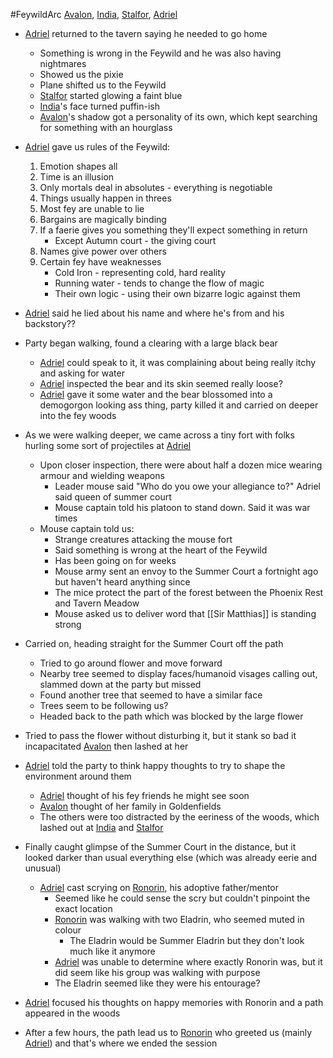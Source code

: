 #FeywildArc
[Avalon](PCs/Current/Avalon.md), [India](PCs/Current/India.md), [Stalfor](PCs/Current/Stalfor.md), [Adriel](PCs/Current/Adriel.md)

- [Adriel](PCs/Current/Adriel.md) returned to the tavern saying he needed to go home
	- Something is wrong in the Feywild and he was also having nightmares
	- Showed us the pixie
	- Plane shifted us to the Feywild
	- [Stalfor](PCs/Current/Stalfor.md) started glowing a faint blue
	- [India](PCs/Current/India.md)'s face turned puffin-ish
	- [Avalon](PCs/Current/Avalon.md)'s shadow got a personality of its own, which kept searching for something with an hourglass

- [Adriel](PCs/Current/Adriel.md) gave us rules of the Feywild:
	1. Emotion shapes all
	2. Time is an illusion
	3. Only mortals deal in absolutes - everything is negotiable
	4. Things usually happen in threes
	5. Most fey are unable to lie
	6. Bargains are magically binding
	7. If a faerie gives you something they'll expect something in return 
		- Except Autumn court - the giving court
	8. Names give power over others
	9. Certain fey have weaknesses
		- Cold Iron - representing cold, hard reality
		- Running water - tends to change the flow of magic
		- Their own logic - using their own bizarre logic against them

- [Adriel](PCs/Current/Adriel.md) said he lied about his name and where he's from and his backstory??

- Party began walking, found a clearing with a large black bear
	- [Adriel](PCs/Current/Adriel.md) could speak to it, it was complaining about being really itchy and asking for water
	- [Adriel](PCs/Current/Adriel.md) inspected the bear and its skin seemed really loose?
	- [Adriel](PCs/Current/Adriel.md) gave it some water and the bear blossomed into a demogorgon looking ass thing, party killed it and carried on deeper into the fey woods

- As we were walking deeper, we came across a tiny fort with folks hurling some sort of projectiles at [Adriel](PCs/Current/Adriel.md)
	- Upon closer inspection, there were about half a dozen mice wearing armour and wielding weapons
		- Leader mouse said "Who do you owe your allegiance to?" Adriel said queen of summer court
		- Mouse captain told his platoon to stand down. Said it was war times
	- Mouse captain told us:
		- Strange creatures attacking the mouse fort
		- Said something is wrong at the heart of the Feywild
		- Has been going on for weeks
		- Mouse army sent an envoy to the Summer Court a fortnight ago but haven't heard anything since
		- The mice protect the part of the forest between the Phoenix Rest and Tavern Meadow
		- Mouse asked us to deliver word that [[Sir Matthias]] is standing strong 

- Carried on, heading straight for the Summer Court off the path
	- Tried to go around flower and move forward
	- Nearby tree seemed to display faces/humanoid visages calling out, slammed down at the party but missed
	- Found another tree that seemed to have a similar face
	- Trees seem to be following us?
	- Headed back to the path which was blocked by the large flower

- Tried to pass the flower without disturbing it, but it stank so bad it incapacitated [Avalon](PCs/Current/Avalon.md) then lashed at her

- [Adriel](PCs/Current/Adriel.md) told the party to think happy thoughts to try to shape the environment around them
	- [Adriel](PCs/Current/Adriel.md) thought of his fey friends he might see soon
	- [Avalon](PCs/Current/Avalon.md) thought of her family in Goldenfields
	- The others were too distracted by the eeriness of the woods, which lashed out at [India](PCs/Current/India.md) and [Stalfor](PCs/Current/Stalfor.md)

- Finally caught glimpse of the Summer Court in the distance, but it looked darker than usual everything else (which was already eerie and unusual)
	- [Adriel](PCs/Current/Adriel.md) cast scrying on [Ronorin](NPCs/Living/Ronorin.md), his adoptive father/mentor
		- Seemed like he could sense the scry but couldn't pinpoint the exact location
		- [Ronorin](NPCs/Living/Ronorin.md) was walking with two Eladrin, who seemed muted in colour
			- The Eladrin would be Summer Eladrin but they don't look much like it anymore
		- [Adriel](PCs/Current/Adriel.md) was unable to determine where exactly Ronorin was, but it did seem like his group was walking with purpose
		- The Eladrin seemed like they were his entourage?

- [Adriel](PCs/Current/Adriel.md) focused his thoughts on happy memories with Ronorin and a path appeared in the woods
- After a few hours, the path lead us to [Ronorin](NPCs/Living/Ronorin.md) who greeted us (mainly [Adriel](PCs/Current/Adriel.md)) and that's where we ended the session